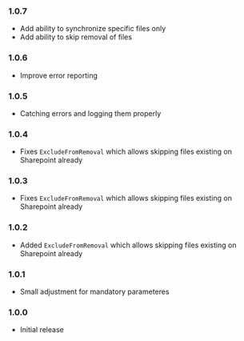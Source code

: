 ﻿### 1.0.7
- Add ability to synchronize specific files only
- Add ability to skip removal of files

### 1.0.6
- Improve error reporting

### 1.0.5
- Catching errors and logging them properly

### 1.0.4
- Fixes `ExcludeFromRemoval` which allows skipping files existing on Sharepoint already

### 1.0.3
- Fixes `ExcludeFromRemoval` which allows skipping files existing on Sharepoint already

### 1.0.2
- Added `ExcludeFromRemoval` which allows skipping files existing on Sharepoint already

### 1.0.1
- Small adjustment for mandatory parameteres

### 1.0.0
- Initial release